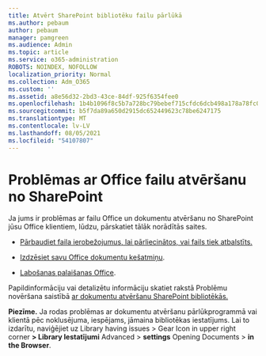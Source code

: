 ```yaml
---
title: Atvērt SharePoint bibliotēku failu pārlūkā
ms.author: pebaum
author: pebaum
manager: pamgreen
ms.audience: Admin
ms.topic: article
ms.service: o365-administration
ROBOTS: NOINDEX, NOFOLLOW
localization_priority: Normal
ms.collection: Adm_O365
ms.custom: ''
ms.assetid: a8e56d32-2bd3-43ce-84df-925f6354fee0
ms.openlocfilehash: 1b4b1096f8c5b7a728bc79bebef715cfdc6dcb498a178a78fc0e0fff0faa5585
ms.sourcegitcommit: b5f7da89a650d2915dc652449623c78be6247175
ms.translationtype: MT
ms.contentlocale: lv-LV
ms.lasthandoff: 08/05/2021
ms.locfileid: "54107807"
---
```

# <a name="problems-opening-office-files-from-sharepoint"></a>Problēmas ar Office failu atvēršanu no SharePoint

Ja jums ir problēmas ar failu Office un dokumentu atvēršanu no SharePoint jūsu Office klientiem, lūdzu, pārskatiet tālāk norādītās saites. 

- [Pārbaudiet faila ierobežojumus, lai pārliecinātos, vai fails tiek atbalstīts.](https://support.office.com/article/Invalid-file-names-and-file-types-in-OneDrive-OneDrive-for-Business-and-SharePoint-64883a5d-228e-48f5-b3d2-eb39e07630fa)

- [Izdzēsiet savu Office dokumentu kešatmiņu](https://support.office.com/article/Delete-your-Office-Document-Cache-b1d3765e-d71b-4bb8-99ca-acd22c42995d).

- [Labošanas palaišanas Office](https://support.office.com/Article/Repair-an-Office-application-7821d4b6-7c1d-4205-aa0e-a6b40c5bb88b).

Papildinformāciju vai detalizētu informāciju skatiet rakstā Problēmu novēršana saistībā [ar dokumentu atvēršanu SharePoint bibliotēkās.](https://support.office.com/article/Fix-problems-opening-documents-in-SharePoint-libraries-31329FA1-4AD0-47FC-95D8-BB0C5B12A536)

**Piezīme.** Ja rodas problēmas ar dokumentu atvēršanu pārlūkprogrammā vai klientā pēc noklusējuma, iespējams, jāmaina bibliotēkas iestatījums. Lai to izdarītu, naviģējiet uz Library having issues > Gear Icon in upper right corner **> Library Iestatījumi** Advanced  >   **settings** Opening Documents  >  **in the Browser**.

